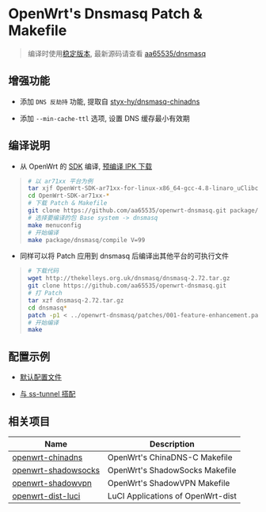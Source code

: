 OpenWrt's Dnsmasq Patch & Makefile
===

 > 编译时使用[稳定版本][D], 最新源码请查看 [aa65535/dnsmasq][1]  

增强功能
---

 - 添加 `DNS 反劫持` 功能, 提取自 [styx-hy/dnsmasq-chinadns][2]

 - 添加 `--min-cache-ttl` 选项, 设置 DNS 缓存最小有效期

编译说明
---

 - 从 OpenWrt 的 [SDK][S] 编译, [预编译 IPK 下载][3]

 > ```bash
 > # 以 ar71xx 平台为例
 > tar xjf OpenWrt-SDK-ar71xx-for-linux-x86_64-gcc-4.8-linaro_uClibc-0.9.33.2.tar.bz2
 > cd OpenWrt-SDK-ar71xx-*
 > # 下载 Patch & Makefile
 > git clone https://github.com/aa65535/openwrt-dnsmasq.git package/dnsmasq
 > # 选择要编译的包 Base system -> dnsmasq
 > make menuconfig
 > # 开始编译
 > make package/dnsmasq/compile V=99
 > ```

 - 同样可以将 Patch 应用到 dnsmasq 后编译出其他平台的可执行文件

 > ```bash
 > # 下载代码
 > wget http://thekelleys.org.uk/dnsmasq/dnsmasq-2.72.tar.gz
 > git clone https://github.com/aa65535/openwrt-dnsmasq.git
 > # 打 Patch
 > tar xzf dnsmasq-2.72.tar.gz
 > cd dnsmasq*
 > patch -p1 < ../openwrt-dnsmasq/patches/001-feature-enhancement.patch
 > # 开始编译
 > make
 > ```

配置示例
---

 - [默认配置文件][4]

 - [与 ss-tunnel 搭配][8]

相关项目
---

 Name                     | Description
 -------------------------|-----------------------------------
 [openwrt-chinadns][5]    | OpenWrt's ChinaDNS-C Makefile
 [openwrt-shadowsocks][7] | OpenWrt's ShadowSocks Makefile
 [openwrt-shadowvpn][6]   | OpenWrt's ShadowVPN Makefile
 [openwrt-dist-luci][L]   | LuCI Applications of OpenWrt-dist


  [1]: https://github.com/aa65535/dnsmasq
  [D]: http://thekelleys.org.uk/dnsmasq
  [2]: https://github.com/styx-hy/dnsmasq-chinadns
  [3]: https://sourceforge.net/projects/openwrt-dist/files/dnsmasq/
  [4]: https://github.com/aa65535/openwrt-dnsmasq/blob/master/files/dnsmasq.conf
  [5]: https://github.com/aa65535/openwrt-chinadns
  [6]: https://github.com/aa65535/openwrt-shadowvpn
  [7]: https://github.com/aa65535/openwrt-shadowsocks
  [8]: https://github.com/aa65535/openwrt-dnsmasq/tree/master/etc
  [S]: http://downloads.openwrt.org/snapshots/trunk/
  [L]: https://github.com/aa65535/openwrt-dist-luci
